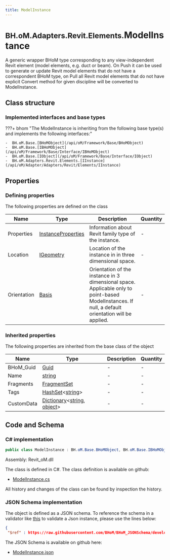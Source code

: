 ```yaml
---
title: ModelInstance
---
```


# <small>BH.oM.Adapters.Revit.Elements.</small>**ModelInstance**

A generic wrapper BHoM type corresponding to any view-independent Revit element (model elements, e.g. duct or beam). On Push it can be used to generate or update Revit model elements that do not have a correspondent BHoM type, on Pull all Revit model elements that do not have explicit Convert method for given discipline will be converted to ModelInstance.

## Class structure

### Implemented interfaces and base types

???+ bhom "The ModelInstance is inheriting from the following base type(s) and implements the following interfaces:"

    -  BH.oM.Base.[BHoMObject](/api/oM/Framework/Base/BHoMObject)
    -  BH.oM.Base.[IBHoMObject](/api/oM/Framework/Base/Interface/IBHoMObject)
    -  BH.oM.Base.[IObject](/api/oM/Framework/Base/Interface/IObject)
    -  BH.oM.Adapters.Revit.Elements.[IInstance](/api/oM/Adapter/Adapters/Revit/Elements/IInstance)


## Properties



### Defining properties

The following properties are defined on the class

| Name             | Type             | Description      | Quantity         |
|------------------|------------------|------------------|------------------|
| Properties | [InstanceProperties](/api/oM/Adapter/Adapters/Revit/Properties/InstanceProperties) | Information about Revit family type of the instance. | - |
| Location | [IGeometry](/api/oM/Dimensional/Geometry/Interface/IGeometry) | Location of the instance in in three dimensional space. | - |
| Orientation | [Basis](/api/oM/Dimensional/Geometry/Vector/Basis) | Orientation of the instance in 3 dimensional space. Applicable only to point-based ModelInstances. If null, a default orientation will be applied. | - |


### Inherited properties
The following properties are inherited from the base class of the object

| Name             | Type             | Description      | Quantity         |
|------------------|------------------|------------------|------------------|
| BHoM_Guid | [Guid](https://learn.microsoft.com/en-us/dotnet/api/System.Guid?view=netstandard-2.0) | - | - |
| Name | [string](https://learn.microsoft.com/en-us/dotnet/api/System.String?view=netstandard-2.0) | - | - |
| Fragments | [FragmentSet](/api/oM/Framework/Base/FragmentSet) | - | - |
| Tags | [HashSet](https://learn.microsoft.com/en-us/dotnet/api/System.Collections.Generic.HashSet-1?view=netstandard-2.0)&lt;[string](https://learn.microsoft.com/en-us/dotnet/api/System.String?view=netstandard-2.0)&gt; | - | - |
| CustomData | [Dictionary](https://learn.microsoft.com/en-us/dotnet/api/System.Collections.Generic.Dictionary-2?view=netstandard-2.0)&lt;[string](https://learn.microsoft.com/en-us/dotnet/api/System.String?view=netstandard-2.0), [object](https://learn.microsoft.com/en-us/dotnet/api/System.Object?view=netstandard-2.0)&gt; | - | - |


## Code and Schema

### C# implementation

``` C# title="C#"
public class ModelInstance : BH.oM.Base.BHoMObject, BH.oM.Base.IBHoMObject, BH.oM.Base.IObject, BH.oM.Adapters.Revit.Elements.IInstance
```

Assembly: Revit_oM.dll

The class is defined in C#. The class definition is available on github:

- [ModelInstance.cs](https://github.com/BHoM/Revit_Toolkit/blob/develop/Revit_oM/Elements\ModelInstance.cs)

All history and changes of the class can be found by inspection the history.
### JSON Schema implementation

The object is defined as a JSON schema. To reference the schema in a validator like [this](https://www.jsonschemavalidator.net/) to validate a Json instance, please use the lines below:

``` json title="JSON Schema"
{
 "$ref" : https://raw.githubusercontent.com/BHoM/BHoM_JSONSchema/develop/Revit_oM/Elements/ModelInstance.json}
```

The JSON Schema is available on github here:

- [ModelInstance.json](https://github.com/BHoM/BHoM_JSONSchema/blob/develop/Revit_oM/Elements/ModelInstance.json)
